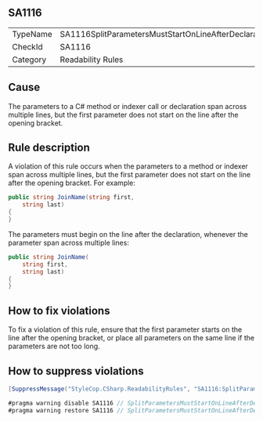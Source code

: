 ﻿## SA1116

<table>
<tr>
  <td>TypeName</td>
  <td>SA1116SplitParametersMustStartOnLineAfterDeclaration</td>
</tr>
<tr>
  <td>CheckId</td>
  <td>SA1116</td>
</tr>
<tr>
  <td>Category</td>
  <td>Readability Rules</td>
</tr>
</table>

## Cause

The parameters to a C# method or indexer call or declaration span across multiple lines, but the first parameter does not start on the line after the opening bracket.

## Rule description

A violation of this rule occurs when the parameters to a method or indexer span across multiple lines, but the first parameter does not start on the line after the opening bracket. For example:

```csharp
public string JoinName(string first, 
    string last)
{
}
```

The parameters must begin on the line after the declaration, whenever the parameter span across multiple lines:

```csharp
public string JoinName(
    string first, 
    string last)
{
}
```

## How to fix violations

To fix a violation of this rule, ensure that the first parameter starts on the line after the opening bracket, or place all parameters on the same line if the parameters are not too long.

## How to suppress violations

```csharp
[SuppressMessage("StyleCop.CSharp.ReadabilityRules", "SA1116:SplitParametersMustStartOnLineAfterDeclaration", Justification = "Reviewed.")]
```

```csharp
#pragma warning disable SA1116 // SplitParametersMustStartOnLineAfterDeclaration
#pragma warning restore SA1116 // SplitParametersMustStartOnLineAfterDeclaration
```
